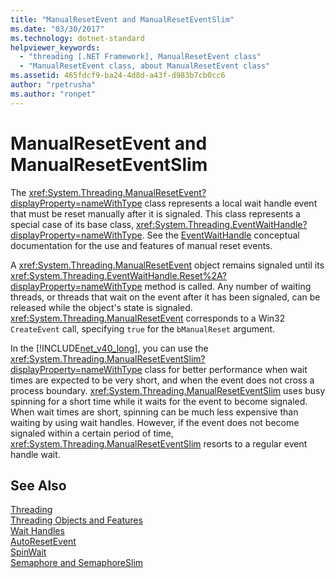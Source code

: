 ```yaml
---
title: "ManualResetEvent and ManualResetEventSlim"
ms.date: "03/30/2017"
ms.technology: dotnet-standard
helpviewer_keywords: 
  - "threading [.NET Framework], ManualResetEvent class"
  - "ManualResetEvent class, about ManualResetEvent class"
ms.assetid: 465fdcf9-ba24-4d8d-a43f-d983b7cb0cc6
author: "rpetrusha"
ms.author: "ronpet"
---
```

# ManualResetEvent and ManualResetEventSlim
The <xref:System.Threading.ManualResetEvent?displayProperty=nameWithType> class represents a local wait handle event that must be reset manually after it is signaled. This class represents a special case of its base class, <xref:System.Threading.EventWaitHandle?displayProperty=nameWithType>. See the [EventWaitHandle](../../../docs/standard/threading/eventwaithandle.md) conceptual documentation for the use and features of manual reset events.  
  
 A <xref:System.Threading.ManualResetEvent> object remains signaled until its <xref:System.Threading.EventWaitHandle.Reset%2A?displayProperty=nameWithType> method is called. Any number of waiting threads, or threads that wait on the event after it has been signaled, can be released while the object's state is signaled. <xref:System.Threading.ManualResetEvent> corresponds to a Win32 `CreateEvent` call, specifying `true` for the `bManualReset` argument.  
  
 In the [!INCLUDE[net_v40_long](../../../includes/net-v40-long-md.md)], you can use the <xref:System.Threading.ManualResetEventSlim?displayProperty=nameWithType> class for better performance when wait times are expected to be very short, and when the event does not cross a process boundary. <xref:System.Threading.ManualResetEventSlim> uses busy spinning for a short time while it waits for the event to become signaled. When wait times are short, spinning can be much less expensive than waiting by using wait handles. However, if the event does not become signaled within a certain period of time, <xref:System.Threading.ManualResetEventSlim> resorts to a regular event handle wait.  
  
## See Also  
 [Threading](../../../docs/standard/threading/index.md)  
 [Threading Objects and Features](../../../docs/standard/threading/threading-objects-and-features.md)  
 [Wait Handles](http://msdn.microsoft.com/library/48d10b6f-5fd7-407c-86ab-0179aef72489)  
 [AutoResetEvent](../../../docs/standard/threading/autoresetevent.md)  
 [SpinWait](../../../docs/standard/threading/spinwait.md)  
 [Semaphore and SemaphoreSlim](../../../docs/standard/threading/semaphore-and-semaphoreslim.md)
